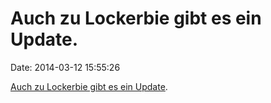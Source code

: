 Auch zu Lockerbie gibt es ein Update.
=====================================

Date: 2014-03-12 15:55:26

[Auch zu Lockerbie gibt es ein
Update](http://www.craigmurray.org.uk/archives/2014/03/lockerbie-2/).
